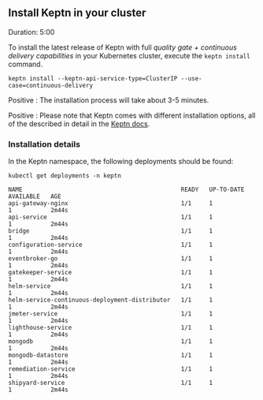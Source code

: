 
## Install Keptn in your cluster
Duration: 5:00

To install the latest release of Keptn with full _quality gate + continuous delivery capabilities_ in your Kubernetes cluster, execute the `keptn install` command.

```
keptn install --keptn-api-service-type=ClusterIP --use-case=continuous-delivery
```

Positive
: The installation process will take about 3-5 minutes.

Positive
: Please note that Keptn comes with different installation options, all of the described in detail in the [Keptn docs](https://keptn.sh/docs/0.7.x/operate/install/).

### Installation details 

In the Keptn namespace, the following deployments should be found:

```
kubectl get deployments -n keptn

NAME                                             READY   UP-TO-DATE   AVAILABLE   AGE
api-gateway-nginx                                1/1     1            1           2m44s
api-service                                      1/1     1            1           2m44s
bridge                                           1/1     1            1           2m44s
configuration-service                            1/1     1            1           2m44s
eventbroker-go                                   1/1     1            1           2m44s
gatekeeper-service                               1/1     1            1           2m44s
helm-service                                     1/1     1            1           2m44s
helm-service-continuous-deployment-distributor   1/1     1            1           2m44s
jmeter-service                                   1/1     1            1           2m44s
lighthouse-service                               1/1     1            1           2m44s
mongodb                                          1/1     1            1           2m44s
mongodb-datastore                                1/1     1            1           2m44s
remediation-service                              1/1     1            1           2m44s
shipyard-service                                 1/1     1            1           2m44s
```




